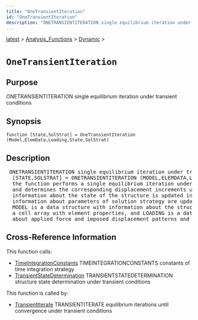 ```yaml
---
title: "OneTransientIteration"
id: "OneTransientIteration"
description: "ONETRANSIENTITERATION single equilibrium iteration under transient conditions"
...
```


<!-- <a name="_top"></a> -->
<!-- <div><a href="../../../.autoindex.md">Home</a> &gt;  -->
 <a href="#">latest</a> &gt; <a href="#">Analysis_Functions</a> &gt; <a href=".autoindex.md">Dynamic</a> &gt; 
<!-- OneTransientIteration.m</div> -->

<!--<table width="100%"><tr><td align="left"><a href="../../../.autoindex.md"><img alt="<" border="0" src="../../../left.png">&nbsp;Master index</a></td>
<td align="right"><a href=".autoindex.md">Index for latest\Analysis_Functions\Dynamic&nbsp;<img alt=">" border="0" src="../../../right.png"></a></td></tr></table>-->
# `OneTransientIteration`



## <a name="_name"></a>Purpose


ONETRANSIENTITERATION single equilibrium iteration under transient conditions

<!-- <div class="box"><strong>ONETRANSIENTITERATION single equilibrium iteration under transient conditions</strong></div> -->

## <a name="_synopsis"></a>Synopsis

`function [State,SolStrat] = OneTransientIteration (Model,ElemData,Loading,State,SolStrat)` 

## Description


<pre class="comment"> ONETRANSIENTITERATION single equilibrium iteration under transient conditions
  [STATE,SOLSTRAT] = ONETRANSIENTITERATION (MODEL,ELEMDATA,LOADING,STATE,SOLSTRAT)
  the function performs a single equilibrium iteration under the applied loading
  and determines the corresponding displacement increments under transient conditions;
  information about the state of the structure is updated in STATE and
  information about parameters of solution strategy are updated in SOLSTRAT;
  MODEL is a data structure with information about the structural model, ELEMDATA is
  a cell array with element properties, and LOADING is a data structure with information
  about applied force and imposed displacement patterns and corresponding load histories</pre>
<!-- <div class="fragment"><pre class="comment"> ONETRANSIENTITERATION single equilibrium iteration under transient conditions
  [STATE,SOLSTRAT] = ONETRANSIENTITERATION (MODEL,ELEMDATA,LOADING,STATE,SOLSTRAT)
  the function performs a single equilibrium iteration under the applied loading
  and determines the corresponding displacement increments under transient conditions;
  information about the state of the structure is updated in STATE and
  information about parameters of solution strategy are updated in SOLSTRAT;
  MODEL is a data structure with information about the structural model, ELEMDATA is
  a cell array with element properties, and LOADING is a data structure with information
  about applied force and imposed displacement patterns and corresponding load histories</pre></div> -->

<!-- crossreference -->
## <a name="_cross"></a>Cross-Reference Information

This function calls:
<ul style="list-style-image:url(../../../matlabicon.gif)">
<li><a href="/Functions/TimeIntegrationConstants" class="code" title="function Int_Constants = TimeIntegrationConstants (TimeStrat,option)">TimeIntegrationConstants</a>	TIMEINTEGRATIONCONSTANTS constants of time integration strategy</li><li><a href="/Functions/TransientStateDetermination" class="code" title="function State = TransientStateDetermination (StifUpdt,Model,ElemData,State,Int_Constants)">TransientStateDetermination</a>	TRANSIENTSTATEDETERMINATION structure state determination under transient conditions</li></ul>

This function is called by:
<ul style="list-style-image:url(../../../matlabicon.gif)">
<li><a href="TransientIterate.md" class="code" title="function [State,SolStrat] = TransientIterate (Model,ElemData,Loading,State,SolStrat)">TransientIterate</a>	TRANSIENTITERATE equilibrium iterations until convergence under transient conditions</li></ul>
<!-- crossreference -->




<!-- <hr><address>Generated on Mon 15-Feb-2021 18:38:47 by <strong><a href="http://www.artefact.tk/software/matlab/m2html/" title="Matlab Documentation in HTML">m2html</a></strong> &copy; 2005</address> -->